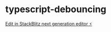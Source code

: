 # typescript-debouncing

[Edit in StackBlitz next generation editor ⚡️](https://stackblitz.com/~/github.com/Samaadrita/typescript-debouncing)
